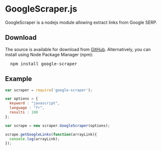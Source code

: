 # GoogleScraper.js

GoogleScraper is a nodejs module allowing extract links from Google SERP.

## Download
The source is available for download from
[GitHub](https://github.com/code4funFr/Google-Scraper).
Alternatively, you can install using Node Package Manager (npm):
<pre>
  npm install google-scraper
</pre>

## Example

```javascript
var scraper = require('google-scraper');

var options = {
  keyword : "javascript",
  language : "fr",
  results : 100
};

var scrape = new scraper.GoogleScraper(options);

scrape.getGoogleLinks(function(arrayLink){
  console.log(arrayLink);
});
```